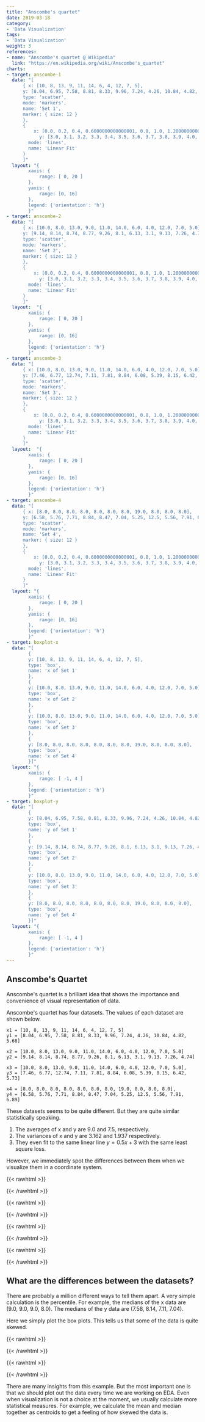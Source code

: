 ```yaml
---
title: "Anscombe's quartet"
date: 2019-03-18
category:
- 'Data Visualization'
tags:
- 'Data Visualization'
weight: 3
references:
- name: "Anscombe's quartet @ Wikipedia"
  link: "https://en.wikipedia.org/wiki/Anscombe's_quartet"
charts:
- target: anscombe-1
  data: "[
      { x: [10, 8, 13, 9, 11, 14, 6, 4, 12, 7, 5],
      y: [8.04, 6.95, 7.58, 8.81, 8.33, 9.96, 7.24, 4.26, 10.84, 4.82, 5.68],
      type: 'scatter',
      mode: 'markers',
      name: 'Set 1',
      marker: { size: 12 }
      },
      {
          x: [0.0, 0.2, 0.4, 0.6000000000000001, 0.8, 1.0, 1.2000000000000002, 1.4000000000000001, 1.6, 1.8, 2.0, 2.2, 2.4000000000000004, 2.6, 2.8000000000000003, 3.0, 3.2, 3.4000000000000004, 3.6, 3.8000000000000003, 4.0, 4.2, 4.4, 4.6000000000000005, 4.800000000000001, 5.0, 5.2, 5.4, 5.6000000000000005, 5.800000000000001, 6.0, 6.2, 6.4, 6.6000000000000005, 6.800000000000001, 7.0, 7.2, 7.4, 7.6000000000000005, 7.800000000000001, 8.0, 8.200000000000001, 8.4, 8.6, 8.8, 9.0, 9.200000000000001, 9.4, 9.600000000000001, 9.8, 10.0, 10.200000000000001, 10.4, 10.600000000000001, 10.8, 11.0, 11.200000000000001, 11.4, 11.600000000000001, 11.8, 12.0, 12.200000000000001, 12.4, 12.600000000000001, 12.8, 13.0, 13.200000000000001, 13.4, 13.600000000000001, 13.8, 14.0, 14.200000000000001, 14.4, 14.600000000000001, 14.8, 15.0, 15.200000000000001, 15.4, 15.600000000000001, 15.8, 16.0, 16.2, 16.400000000000002, 16.6, 16.8, 17.0, 17.2, 17.400000000000002, 17.6, 17.8, 18.0, 18.2, 18.400000000000002, 18.6, 18.8, 19.0, 19.200000000000003, 19.400000000000002, 19.6, 19.8, 20.0],
            y: [3.0, 3.1, 3.2, 3.3, 3.4, 3.5, 3.6, 3.7, 3.8, 3.9, 4.0, 4.1, 4.2, 4.3, 4.4, 4.5, 4.6, 4.7, 4.8, 4.9, 5.0, 5.1, 5.2, 5.300000000000001, 5.4, 5.5, 5.6, 5.7, 5.800000000000001, 5.9, 6.0, 6.1, 6.2, 6.300000000000001, 6.4, 6.5, 6.6, 6.7, 6.800000000000001, 6.9, 7.0, 7.1000000000000005, 7.2, 7.3, 7.4, 7.5, 7.6000000000000005, 7.7, 7.800000000000001, 7.9, 8.0, 8.100000000000001, 8.2, 8.3, 8.4, 8.5, 8.600000000000001, 8.7, 8.8, 8.9, 9.0, 9.100000000000001, 9.2, 9.3, 9.4, 9.5, 9.600000000000001, 9.7, 9.8, 9.9, 10.0, 10.100000000000001, 10.2, 10.3, 10.4, 10.5, 10.600000000000001, 10.7, 10.8, 10.9, 11.0, 11.1, 11.200000000000001, 11.3, 11.4, 11.5, 11.6, 11.700000000000001, 11.8, 11.9, 12.0, 12.1, 12.200000000000001, 12.3, 12.4, 12.5, 12.600000000000001, 12.700000000000001, 12.8, 12.9, 13.0],
        mode: 'lines',
        name: 'Linear Fit'
      }
      ]"
  layout: "{
        xaxis: {
            range: [ 0, 20 ]
        },
        yaxis: {
            range: [0, 16]
        },
	    legend: {'orientation': 'h'}
        }"
- target: anscombe-2
  data: "[
      { x: [10.0, 8.0, 13.0, 9.0, 11.0, 14.0, 6.0, 4.0, 12.0, 7.0, 5.0],
      y: [9.14, 8.14, 8.74, 8.77, 9.26, 8.1, 6.13, 3.1, 9.13, 7.26, 4.74],
      type: 'scatter',
      mode: 'markers',
      name: 'Set 2',
      marker: { size: 12 }
      },
      {
          x: [0.0, 0.2, 0.4, 0.6000000000000001, 0.8, 1.0, 1.2000000000000002, 1.4000000000000001, 1.6, 1.8, 2.0, 2.2, 2.4000000000000004, 2.6, 2.8000000000000003, 3.0, 3.2, 3.4000000000000004, 3.6, 3.8000000000000003, 4.0, 4.2, 4.4, 4.6000000000000005, 4.800000000000001, 5.0, 5.2, 5.4, 5.6000000000000005, 5.800000000000001, 6.0, 6.2, 6.4, 6.6000000000000005, 6.800000000000001, 7.0, 7.2, 7.4, 7.6000000000000005, 7.800000000000001, 8.0, 8.200000000000001, 8.4, 8.6, 8.8, 9.0, 9.200000000000001, 9.4, 9.600000000000001, 9.8, 10.0, 10.200000000000001, 10.4, 10.600000000000001, 10.8, 11.0, 11.200000000000001, 11.4, 11.600000000000001, 11.8, 12.0, 12.200000000000001, 12.4, 12.600000000000001, 12.8, 13.0, 13.200000000000001, 13.4, 13.600000000000001, 13.8, 14.0, 14.200000000000001, 14.4, 14.600000000000001, 14.8, 15.0, 15.200000000000001, 15.4, 15.600000000000001, 15.8, 16.0, 16.2, 16.400000000000002, 16.6, 16.8, 17.0, 17.2, 17.400000000000002, 17.6, 17.8, 18.0, 18.2, 18.400000000000002, 18.6, 18.8, 19.0, 19.200000000000003, 19.400000000000002, 19.6, 19.8, 20.0],
            y: [3.0, 3.1, 3.2, 3.3, 3.4, 3.5, 3.6, 3.7, 3.8, 3.9, 4.0, 4.1, 4.2, 4.3, 4.4, 4.5, 4.6, 4.7, 4.8, 4.9, 5.0, 5.1, 5.2, 5.300000000000001, 5.4, 5.5, 5.6, 5.7, 5.800000000000001, 5.9, 6.0, 6.1, 6.2, 6.300000000000001, 6.4, 6.5, 6.6, 6.7, 6.800000000000001, 6.9, 7.0, 7.1000000000000005, 7.2, 7.3, 7.4, 7.5, 7.6000000000000005, 7.7, 7.800000000000001, 7.9, 8.0, 8.100000000000001, 8.2, 8.3, 8.4, 8.5, 8.600000000000001, 8.7, 8.8, 8.9, 9.0, 9.100000000000001, 9.2, 9.3, 9.4, 9.5, 9.600000000000001, 9.7, 9.8, 9.9, 10.0, 10.100000000000001, 10.2, 10.3, 10.4, 10.5, 10.600000000000001, 10.7, 10.8, 10.9, 11.0, 11.1, 11.200000000000001, 11.3, 11.4, 11.5, 11.6, 11.700000000000001, 11.8, 11.9, 12.0, 12.1, 12.200000000000001, 12.3, 12.4, 12.5, 12.600000000000001, 12.700000000000001, 12.8, 12.9, 13.0],
        mode: 'lines',
        name: 'Linear Fit'
      }
      ]"
  layout:  "{
        xaxis: {
            range: [ 0, 20 ]
        },
        yaxis: {
            range: [0, 16]
        },
	    legend: {'orientation': 'h'}
        }"
- target: anscombe-3
  data: "[
      { x: [10.0, 8.0, 13.0, 9.0, 11.0, 14.0, 6.0, 4.0, 12.0, 7.0, 5.0],
      y: [7.46, 6.77, 12.74, 7.11, 7.81, 8.84, 6.08, 5.39, 8.15, 6.42, 5.73],
      type: 'scatter',
      mode: 'markers',
      name: 'Set 3',
      marker: { size: 12 }
      },
      {
          x: [0.0, 0.2, 0.4, 0.6000000000000001, 0.8, 1.0, 1.2000000000000002, 1.4000000000000001, 1.6, 1.8, 2.0, 2.2, 2.4000000000000004, 2.6, 2.8000000000000003, 3.0, 3.2, 3.4000000000000004, 3.6, 3.8000000000000003, 4.0, 4.2, 4.4, 4.6000000000000005, 4.800000000000001, 5.0, 5.2, 5.4, 5.6000000000000005, 5.800000000000001, 6.0, 6.2, 6.4, 6.6000000000000005, 6.800000000000001, 7.0, 7.2, 7.4, 7.6000000000000005, 7.800000000000001, 8.0, 8.200000000000001, 8.4, 8.6, 8.8, 9.0, 9.200000000000001, 9.4, 9.600000000000001, 9.8, 10.0, 10.200000000000001, 10.4, 10.600000000000001, 10.8, 11.0, 11.200000000000001, 11.4, 11.600000000000001, 11.8, 12.0, 12.200000000000001, 12.4, 12.600000000000001, 12.8, 13.0, 13.200000000000001, 13.4, 13.600000000000001, 13.8, 14.0, 14.200000000000001, 14.4, 14.600000000000001, 14.8, 15.0, 15.200000000000001, 15.4, 15.600000000000001, 15.8, 16.0, 16.2, 16.400000000000002, 16.6, 16.8, 17.0, 17.2, 17.400000000000002, 17.6, 17.8, 18.0, 18.2, 18.400000000000002, 18.6, 18.8, 19.0, 19.200000000000003, 19.400000000000002, 19.6, 19.8, 20.0],
            y: [3.0, 3.1, 3.2, 3.3, 3.4, 3.5, 3.6, 3.7, 3.8, 3.9, 4.0, 4.1, 4.2, 4.3, 4.4, 4.5, 4.6, 4.7, 4.8, 4.9, 5.0, 5.1, 5.2, 5.300000000000001, 5.4, 5.5, 5.6, 5.7, 5.800000000000001, 5.9, 6.0, 6.1, 6.2, 6.300000000000001, 6.4, 6.5, 6.6, 6.7, 6.800000000000001, 6.9, 7.0, 7.1000000000000005, 7.2, 7.3, 7.4, 7.5, 7.6000000000000005, 7.7, 7.800000000000001, 7.9, 8.0, 8.100000000000001, 8.2, 8.3, 8.4, 8.5, 8.600000000000001, 8.7, 8.8, 8.9, 9.0, 9.100000000000001, 9.2, 9.3, 9.4, 9.5, 9.600000000000001, 9.7, 9.8, 9.9, 10.0, 10.100000000000001, 10.2, 10.3, 10.4, 10.5, 10.600000000000001, 10.7, 10.8, 10.9, 11.0, 11.1, 11.200000000000001, 11.3, 11.4, 11.5, 11.6, 11.700000000000001, 11.8, 11.9, 12.0, 12.1, 12.200000000000001, 12.3, 12.4, 12.5, 12.600000000000001, 12.700000000000001, 12.8, 12.9, 13.0],
        mode: 'lines',
        name: 'Linear Fit'
      }
      ]"
  layout:  "{
        xaxis: {
            range: [ 0, 20 ]
        },
        yaxis: {
            range: [0, 16]
        },
        legend: {'orientation': 'h'}
        }"
- target: anscombe-4
  data: "[
      { x: [8.0, 8.0, 8.0, 8.0, 8.0, 8.0, 8.0, 19.0, 8.0, 8.0, 8.0],
      y: [6.58, 5.76, 7.71, 8.84, 8.47, 7.04, 5.25, 12.5, 5.56, 7.91, 6.89],
      type: 'scatter',
      mode: 'markers',
      name: 'Set 4',
      marker: { size: 12 }
      },
      {
          x: [0.0, 0.2, 0.4, 0.6000000000000001, 0.8, 1.0, 1.2000000000000002, 1.4000000000000001, 1.6, 1.8, 2.0, 2.2, 2.4000000000000004, 2.6, 2.8000000000000003, 3.0, 3.2, 3.4000000000000004, 3.6, 3.8000000000000003, 4.0, 4.2, 4.4, 4.6000000000000005, 4.800000000000001, 5.0, 5.2, 5.4, 5.6000000000000005, 5.800000000000001, 6.0, 6.2, 6.4, 6.6000000000000005, 6.800000000000001, 7.0, 7.2, 7.4, 7.6000000000000005, 7.800000000000001, 8.0, 8.200000000000001, 8.4, 8.6, 8.8, 9.0, 9.200000000000001, 9.4, 9.600000000000001, 9.8, 10.0, 10.200000000000001, 10.4, 10.600000000000001, 10.8, 11.0, 11.200000000000001, 11.4, 11.600000000000001, 11.8, 12.0, 12.200000000000001, 12.4, 12.600000000000001, 12.8, 13.0, 13.200000000000001, 13.4, 13.600000000000001, 13.8, 14.0, 14.200000000000001, 14.4, 14.600000000000001, 14.8, 15.0, 15.200000000000001, 15.4, 15.600000000000001, 15.8, 16.0, 16.2, 16.400000000000002, 16.6, 16.8, 17.0, 17.2, 17.400000000000002, 17.6, 17.8, 18.0, 18.2, 18.400000000000002, 18.6, 18.8, 19.0, 19.200000000000003, 19.400000000000002, 19.6, 19.8, 20.0],
            y: [3.0, 3.1, 3.2, 3.3, 3.4, 3.5, 3.6, 3.7, 3.8, 3.9, 4.0, 4.1, 4.2, 4.3, 4.4, 4.5, 4.6, 4.7, 4.8, 4.9, 5.0, 5.1, 5.2, 5.300000000000001, 5.4, 5.5, 5.6, 5.7, 5.800000000000001, 5.9, 6.0, 6.1, 6.2, 6.300000000000001, 6.4, 6.5, 6.6, 6.7, 6.800000000000001, 6.9, 7.0, 7.1000000000000005, 7.2, 7.3, 7.4, 7.5, 7.6000000000000005, 7.7, 7.800000000000001, 7.9, 8.0, 8.100000000000001, 8.2, 8.3, 8.4, 8.5, 8.600000000000001, 8.7, 8.8, 8.9, 9.0, 9.100000000000001, 9.2, 9.3, 9.4, 9.5, 9.600000000000001, 9.7, 9.8, 9.9, 10.0, 10.100000000000001, 10.2, 10.3, 10.4, 10.5, 10.600000000000001, 10.7, 10.8, 10.9, 11.0, 11.1, 11.200000000000001, 11.3, 11.4, 11.5, 11.6, 11.700000000000001, 11.8, 11.9, 12.0, 12.1, 12.200000000000001, 12.3, 12.4, 12.5, 12.600000000000001, 12.700000000000001, 12.8, 12.9, 13.0],
        mode: 'lines',
        name: 'Linear Fit'
      }
      ]"
  layout: "{
        xaxis: {
            range: [ 0, 20 ]
        },
        yaxis: {
            range: [0, 16]
        },
	    legend: {'orientation': 'h'}
        }"
- target: boxplot-x
  data: "[
        {
        y: [10, 8, 13, 9, 11, 14, 6, 4, 12, 7, 5],
        type: 'box',
        name: 'x of Set 1'
        },
        {
        y: [10.0, 8.0, 13.0, 9.0, 11.0, 14.0, 6.0, 4.0, 12.0, 7.0, 5.0],
        type: 'box',
        name: 'x of Set 2'
        },
        {
        y: [10.0, 8.0, 13.0, 9.0, 11.0, 14.0, 6.0, 4.0, 12.0, 7.0, 5.0],
        type: 'box',
        name: 'x of Set 3'
        },
        {
        y: [8.0, 8.0, 8.0, 8.0, 8.0, 8.0, 8.0, 19.0, 8.0, 8.0, 8.0],
        type: 'box',
        name: 'x of Set 4'
        }]"
  layout: "{
        xaxis: {
            range: [ -1, 4 ]
        },
        legend: {'orientation': 'h'}
        }"
- target: boxplot-y
  data: "[
        {
        y: [8.04, 6.95, 7.58, 8.81, 8.33, 9.96, 7.24, 4.26, 10.84, 4.82, 5.68],
        type: 'box',
        name: 'y of Set 1'
        },
        {
        y: [9.14, 8.14, 8.74, 8.77, 9.26, 8.1, 6.13, 3.1, 9.13, 7.26, 4.74],
        type: 'box',
        name: 'y of Set 2'
        },
        {
        y: [10.0, 8.0, 13.0, 9.0, 11.0, 14.0, 6.0, 4.0, 12.0, 7.0, 5.0],
        type: 'box',
        name: 'y of Set 3'
        },
        {
        y: [8.0, 8.0, 8.0, 8.0, 8.0, 8.0, 8.0, 19.0, 8.0, 8.0, 8.0],
        type: 'box',
        name: 'y of Set 4'
        }]"
  layout: "{
        xaxis: {
            range: [ -1, 4 ]
        },
        legend: {'orientation': 'h'}
        }"
---
```


## Anscombe's Quartet

Anscombe's quartet is a brilliant idea that shows the importance and convenience of visual representation of data.

Anscombe's quartet has four datasets. The values of each dataset are shown below.

```
x1 = [10, 8, 13, 9, 11, 14, 6, 4, 12, 7, 5]
y1 = [8.04, 6.95, 7.58, 8.81, 8.33, 9.96, 7.24, 4.26, 10.84, 4.82, 5.68]

x2 = [10.0, 8.0, 13.0, 9.0, 11.0, 14.0, 6.0, 4.0, 12.0, 7.0, 5.0]
y2 = [9.14, 8.14, 8.74, 8.77, 9.26, 8.1, 6.13, 3.1, 9.13, 7.26, 4.74]

x3 = [10.0, 8.0, 13.0, 9.0, 11.0, 14.0, 6.0, 4.0, 12.0, 7.0, 5.0],
y3 = [7.46, 6.77, 12.74, 7.11, 7.81, 8.84, 6.08, 5.39, 8.15, 6.42, 5.73]

x4 = [8.0, 8.0, 8.0, 8.0, 8.0, 8.0, 8.0, 19.0, 8.0, 8.0, 8.0],
y4 = [6.58, 5.76, 7.71, 8.84, 8.47, 7.04, 5.25, 12.5, 5.56, 7.91, 6.89]
```

These datasets seems to be quite different. But they are quite similar statistically speaking.

1. The averages of x and y are 9.0 and 7.5, respectively.
2. The variances of x and y are 3.162 and 1.937 respectively.
3. They even fit to the same linear line $y = 0.5 x + 3$ with the same least square loss.

However, we immediately spot the differences between them when we visualize them in a coordinate system.

{{< rawhtml >}}
<div id="anscombe-1">
</div>
{{< /rawhtml >}}

{{< rawhtml >}}
<div id="anscombe-2">
</div>
{{< /rawhtml >}}

{{< rawhtml >}}
<div id="anscombe-3">
</div>
{{< /rawhtml >}}

{{< rawhtml >}}
<div id="anscombe-4">
</div>
{{< /rawhtml >}}


## What are the differences between the datasets?

There are probably a million different ways to tell them apart. A very simple calculation is the percentile. For example, the medians of the x data are (9.0, 9.0, 9.0, 8.0). The medians of the y data are (7.58, 8.14, 7.11, 7.04).

Here we simply plot the box plots. This tells us that some of the data is quite skewed.

{{< rawhtml >}}
<div id="boxplot-x">
</div>
{{< /rawhtml >}}

{{< rawhtml >}}
<div id="boxplot-y">
</div>
{{< /rawhtml >}}

There are many insights from this example. But the most important one is that we should plot out the data every time we are working on EDA. Even when visualization is not a choice at the moment, we usually calculate more statistical measures. For example, we calculate the mean and median together as centroids to get a feeling of how skewed the data is.
